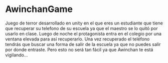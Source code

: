 # AwinchanGame
Juego de terror desarrollado en unity en el que eres un estudiante que tiene que recuperar su telefono de su escuela ya que el maestro se lo quitó por usarlo en clase. Luego de noche el protagonista entra en el colegio por una ventana elevada para así recuperarlo. Una vez recuperado el teléfono tendrás que buscar una forma de salir de la escuela ya que no puedes salir por donde entraste. Pero esto no será tan fácil ya que Awinchan te está vigilando...
